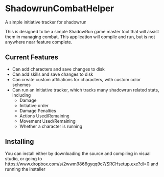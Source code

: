 # ShadowrunCombatHelper
A simple initiative tracker for shadowrun

This is designed to be a simple ShadowRun game master tool that will assist them in managing combat. This application will compile and run,
but is not anywhere near feature complete. 

## Current Features
* Can add characters and save changes to disk
* Can add skills and save changes to disk
* Can create custom affiliations for characters, with custom color schemes
* Can run an initiative tracker, which tracks many shadowrun related stats, including
  * Damage
  * Initiative order
  * Damage Penalties
  * Actions Used/Remaining
  * Movement Used/Remaining
  * Whether a character is running

 ## Installing
 You can install either by downloading the source and compiling in visual studio, or going to https://www.dropbox.com/s/2wwm9866gyqq9c7/SRCHsetup.exe?dl=0 and running the installer



